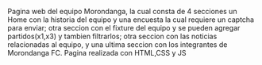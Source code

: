 Pagina web del equipo Morondanga, la cual consta de 4 secciones un Home con la historia del equipo y una encuesta la cual requiere un captcha para enviar; otra seccion con el fixture del equipo y se pueden agregar partidos(x1,x3) y tambien filtrarlos; otra seccion con las noticias relacionadas al equipo, y una ultima seccion con los integrantes de Morondanga FC.
Pagina realizada con HTML,CSS y JS
